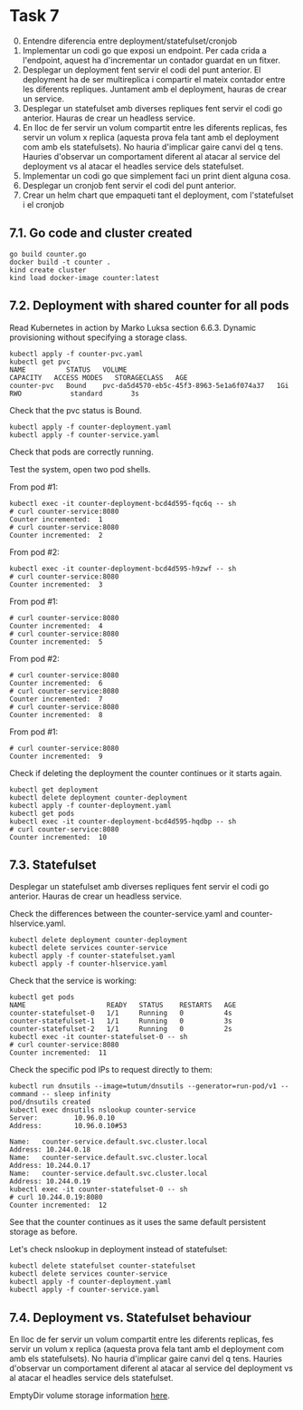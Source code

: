 # Task 7

0. Entendre diferencia entre deployment/statefulset/cronjob
1. Implementar un codi go que exposi un endpoint. Per cada crida a l'endpoint, aquest ha d'incrementar un contador guardat en un fitxer.
2. Desplegar un deployment fent servir el codi del punt anterior. El deployment ha de ser multireplica i compartir el mateix contador entre les diferents repliques. Juntament amb el deployment, hauras de crear un service.
3. Desplegar un statefulset amb diverses repliques fent servir el codi go anterior. Hauras de crear un headless service.
4. En lloc de fer servir un volum compartit entre les diferents replicas, fes servir un volum x replica (aquesta prova fela tant amb el deployment com amb els statefulsets). No hauria d'implicar gaire canvi del q tens. Hauries d'observar un comportament diferent al atacar al service del deployment vs al atacar el headles service dels statefulset.
5. Implementar un codi go que simplement faci un print dient alguna cosa.
6. Desplegar un cronjob fent servir el codi del punt anterior.
7. Crear un helm chart que empaqueti tant el deployment, com l'statefulset i el cronjob

## 7.1. Go code and cluster created

```
go build counter.go
docker build -t counter .
kind create cluster
kind load docker-image counter:latest
```

## 7.2. Deployment with shared counter for all pods

Read Kubernetes in action by Marko Luksa section 6.6.3. Dynamic provisioning without specifying a storage class.

```
kubectl apply -f counter-pvc.yaml
kubectl get pvc
NAME          STATUS   VOLUME                                     CAPACITY   ACCESS MODES   STORAGECLASS   AGE
counter-pvc   Bound    pvc-da5d4570-eb5c-45f3-8963-5e1a6f074a37   1Gi        RWO            standard       3s
```
Check that the pvc status is Bound.

```
kubectl apply -f counter-deployment.yaml
kubectl apply -f counter-service.yaml
```

Check that pods are correctly running.

Test the system, open two pod shells.

From pod #1:
```
kubectl exec -it counter-deployment-bcd4d595-fqc6q -- sh
# curl counter-service:8080
Counter incremented:  1
# curl counter-service:8080                         
Counter incremented:  2
```
From pod #2:
```
kubectl exec -it counter-deployment-bcd4d595-h9zwf -- sh
# curl counter-service:8080
Counter incremented:  3
```
From pod #1:
```
# curl counter-service:8080
Counter incremented:  4
# curl counter-service:8080                         
Counter incremented:  5
```
From pod #2:
```
# curl counter-service:8080
Counter incremented:  6
# curl counter-service:8080
Counter incremented:  7
# curl counter-service:8080
Counter incremented:  8
```
From pod #1:
```
# curl counter-service:8080
Counter incremented:  9
```

Check if deleting the deployment the counter continues or it starts again.

```
kubectl get deployment
kubectl delete deployment counter-deployment
kubectl apply -f counter-deployment.yaml
kubectl get pods
kubectl exec -it counter-deployment-bcd4d595-hqdbp -- sh
# curl counter-service:8080
Counter incremented:  10
```

## 7.3. Statefulset

Desplegar un statefulset amb diverses repliques fent servir el codi go anterior. Hauras de crear un headless service.

Check the differences between the counter-service.yaml and counter-hlservice.yaml.

```
kubectl delete deployment counter-deployment
kubectl delete services counter-service
kubectl apply -f counter-statefulset.yaml
kubectl apply -f counter-hlservice.yaml
```

Check that the service is working:

```
kubectl get pods                                                                                                               
NAME                    READY   STATUS    RESTARTS   AGE                                                                                      
counter-statefulset-0   1/1     Running   0          4s
counter-statefulset-1   1/1     Running   0          3s
counter-statefulset-2   1/1     Running   0          2s
kubectl exec -it counter-statefulset-0 -- sh
# curl counter-service:8080
Counter incremented:  11
```

Check the specific pod IPs to request directly to them:

```
kubectl run dnsutils --image=tutum/dnsutils --generator=run-pod/v1 --command -- sleep infinity
pod/dnsutils created    
kubectl exec dnsutils nslookup counter-service
Server:         10.96.0.10
Address:        10.96.0.10#53

Name:   counter-service.default.svc.cluster.local
Address: 10.244.0.18
Name:   counter-service.default.svc.cluster.local
Address: 10.244.0.17
Name:   counter-service.default.svc.cluster.local
Address: 10.244.0.19
kubectl exec -it counter-statefulset-0 -- sh 
# curl 10.244.0.19:8080
Counter incremented:  12    
```

See that the counter continues as it uses the same default persistent storage as before.

Let's check nslookup in deployment instead of statefulset:
```
kubectl delete statefulset counter-statefulset
kubectl delete services counter-service
kubectl apply -f counter-deployment.yaml
kubectl apply -f counter-service.yaml
```


## 7.4. Deployment vs. Statefulset behaviour

En lloc de fer servir un volum compartit entre les diferents replicas, fes servir un volum x replica (aquesta prova fela tant amb el deployment com amb els statefulsets). No hauria d'implicar gaire canvi del q tens. Hauries d'observar un comportament diferent al atacar al service del deployment vs al atacar el headles service dels statefulset.

EmptyDir volume storage information [here](https://kubernetes.io/docs/tasks/configure-pod-container/configure-volume-storage/).


